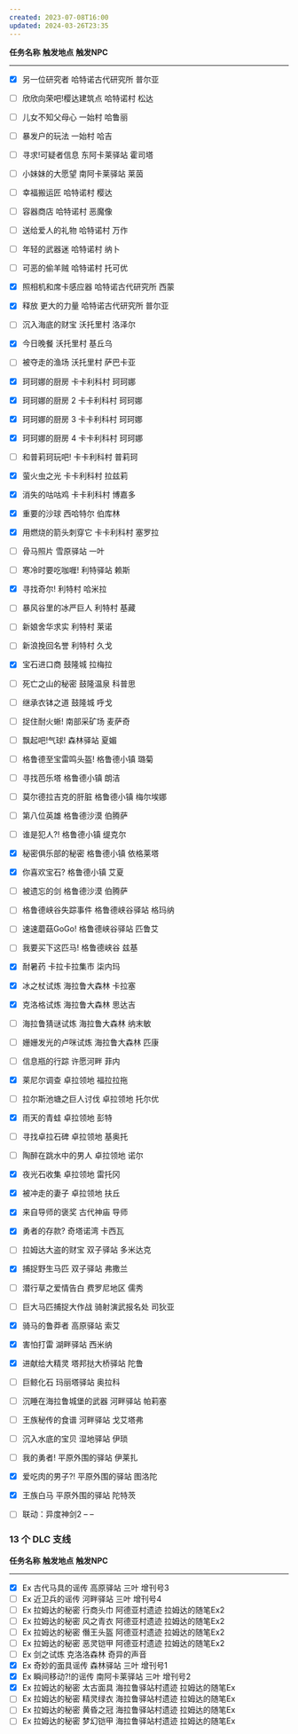 ```yaml
---
created: 2023-07-08T16:00
updated: 2024-03-26T23:35
---
```

   **任务名称**              **触发地点**        **触发NPC**   
----------------------    ----------------    -----------
- [x]    另一位研究者              哈特诺古代研究所    普尔亚        

- [ ]    欣欣向荣吧!樱达建筑点     哈特诺村            松达          
- [ ]    儿女不知父母心            一始村              哈鲁丽        
- [ ]    暴发户的玩法              一始村              哈吉          
- [ ]    寻求!可疑者信息           东阿卡莱驿站        霍司塔        
- [ ]    小妹妹的大愿望            南阿卡莱驿站        莱茵          
- [ ]    幸福搬运匠                哈特诺村            樱达          
- [ ]    容器商店                  哈特诺村            恶魔像        
- [ ]    送给爱人的礼物            哈特诺村            万作          
- [ ]    年轻的武器迷              哈特诺村            纳卜          
- [ ]    可恶的偷羊贼              哈特诺村            托可优        
- [x]    照相机和席卡感应器        哈特诺古代研究所    西蒙          
- [x]    释放 更大的力量           哈特诺古代研究所    普尔亚        
- [ ]    沉入海底的财宝            沃托里村            洛泽尔        
- [x]    今日晚餐                  沃托里村            基丘乌        
- [ ]    被夺走的渔场              沃托里村            萨巴卡亚      
- [x]    珂珂娜的厨房              卡卡利科村          珂珂娜        
- [x]    珂珂娜的厨房 2            卡卡利科村          珂珂娜        
- [x]    珂珂娜的厨房 3            卡卡利科村          珂珂娜        
- [x]    珂珂娜的厨房 4            卡卡利科村          珂珂娜        
- [ ]    和普莉珂玩吧!             卡卡利科村          普莉珂        
- [x]    萤火虫之光                卡卡利科村          拉兹莉        
- [x]    消失的咕咕鸡              卡卡利科村          博嘉多        
- [x]    重要的沙球                西哈特尔            伯库林        
- [x]    用燃烧的箭头刺穿它        卡卡利科村          塞罗拉        
- [ ]    骨马照片                  雪原驿站            一叶          
- [ ]    寒冷时要吃咖喱!           利特驿站            赖斯          
- [x]    寻找奇尔!                 利特村              哈米拉        
- [ ]    暴风谷里的冰严巨人        利特村              基藏          
- [ ]    新娘舍华求实              利特村              莱诺          
- [ ]    新浪挽回名誉              利特村              久戈          
- [x]    宝石进口商                鼓隆城              拉梅拉        
- [ ]    死亡之山的秘密            鼓隆温泉            科普思        
- [ ]    继承衣钵之道              鼓隆城              呼戈          
- [ ]    捉住耐火蜥!               南部采矿场          麦萨奇        
- [ ]    飘起吧!气球!              森林驿站            夏媚          
- [ ]    格鲁德至宝雷鸣头盔!       格鲁德小镇          璐菊          
- [ ]    寻找芭乐塔                格鲁德小镇          朗洁          
- [ ]    莫尔德拉吉克的肝脏        格鲁德小镇          梅尔埃娜      
- [ ]    第八位英雄                格鲁德沙漠          伯腾萨        
- [ ]    谁是犯人?!                格鲁德小镇          缇克尔        
- [x]    秘密俱乐部的秘密          格鲁德小镇          依格莱塔      
- [x]    你喜欢宝石?               格鲁德小镇          艾夏          
- [ ]    被遗忘的剑                格鲁德沙漠          伯腾萨        
- [ ]    格鲁德峡谷失踪事件        格鲁德峡谷驿站      格玛纳        
- [ ]    速速蘑菇GoGo!             格鲁德峡谷驿站      匹鲁艾        
- [ ]    我要买下这匹马!           格鲁德峡谷          兹基          
- [x]    耐暑药                    卡拉卡拉集市        柒内玛        
- [x]    冰之杖试炼                海拉鲁大森林        卡拉塞        
- [x]    克洛格试炼                海拉鲁大森林        思达吉        
- [ ]    海拉鲁猜谜试炼            海拉鲁大森林        纳末敏        
- [ ]    姗姗发光的卢咪试炼        海拉鲁大森林        匹康          
- [ ]    信息瓶的行踪              许愿河畔            菲内          
- [x]    莱尼尔调查                卓拉领地            福拉拉拖      
- [ ]    拉尔斯池塘之巨人讨伐      卓拉领地            托尔优        
- [x]    雨天的青蛙                卓拉领地            彭特          
- [ ]    寻找卓拉石碑              卓拉领地            基奥托        
- [ ]    陶醉在跳水中的男人        卓拉领地            诺尔          
- [x]    夜光石收集                卓拉领地            雷托冈        
- [x]    被冲走的妻子              卓拉领地            扶丘          
- [x]    来自导师的褒奖            古代神庙            导师          
- [x]    勇者的存款?               奇塔诺湾            卡西瓦        
- [ ]    拉姆达大盗的财宝          双子驿站            多米达克      
- [x]    捕捉野生马匹              双子驿站            弗撒兰        
- [ ]    潜行草之爱情告白          费罗尼地区          儒秀          
- [ ]    巨大马匹捕捉大作战        骑射演武报名处      司狄亚        
- [x]    骑马的鲁莽者              高原驿站            索艾          
- [x]    害怕打雷                  湖畔驿站            西米纳        
- [x]    进献给大精灵              塔邦挞大桥驿站      陀鲁          
- [ ]    巨鲸化石                  玛丽塔驿站          奥拉科        
- [ ]    沉睡在海拉鲁城堡的武器    河畔驿站            帕莉塞        
- [ ]    王族秘传的食谱            河畔驿站            戈艾塔弗      
- [ ]    沉入水底的宝贝            湿地驿站            伊琐          
- [ ]    我的勇者!                 平原外围的驿站      伊莱扎        
- [x]    爱吃肉的男子?!            平原外围的驿站      图洛陀        
- [x]    王族白马                  平原外围的驿站      陀特茨        
- [ ]    联动：异度神剑2           –                   –             

### **13 个 DLC 支线**

   **任务名称**                **触发地点**        **触发NPC**       
------------------------    ----------------    ---------------
- [x]    Ex 古代马具的谣传           高原驿站            三叶 增刊号3      
- [ ]    Ex 近卫兵的谣传             河畔驿站            三叶 增刊号4      
- [ ]    Ex 拉姆达的秘密 行商头巾    阿德亚村遗迹        拉姆达的随笔Ex2   
- [ ]    Ex 拉姆达的秘密 风之青衣    阿德亚村遗迹        拉姆达的随笔Ex2   
- [ ]    Ex 拉姆达的秘密 僭王头盔    阿德亚村遗迹        拉姆达的随笔Ex2   
- [ ]    Ex 拉姆达的秘密 恶灵铠甲    阿德亚村遗迹        拉姆达的随笔Ex2   
- [ ]    Ex 剑之试炼                 克洛洛森林          奇异的声音        
- [x]    Ex 奇妙的面具谣传           森林驿站            三叶 增刊号1      
- [x]    Ex 瞬间移动?!的谣传         南阿卡莱驿站        三叶 增刊号2      
- [x]    Ex 拉姆达的秘密 太古面具    海拉鲁驿站村遗迹    拉姆达的随笔Ex    
- [ ]    Ex 拉姆达的秘密 精灵绿衣    海拉鲁驿站村遗迹    拉姆达的随笔Ex    
- [ ]    Ex 拉姆达的秘密 黄昏之冠    海拉鲁驿站村遗迹    拉姆达的随笔Ex    
- [ ]    Ex 拉姆达的秘密 梦幻铠甲    海拉鲁驿站村遗迹    拉姆达的随笔Ex    